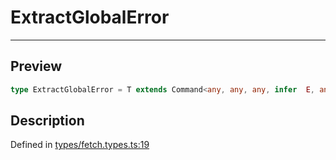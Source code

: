 

# ExtractGlobalError

<div class="api-docs__separator" data-reactroot="">

---

</div><div class="api-docs__section">

## Preview

</div><div class="api-docs__preview type single">

```ts
type ExtractGlobalError = T extends Command<any, any, any, infer  E, any, any, any, any, any, any> ? E : never;
```

</div><div class="api-docs__section">

## Description

</div><div class="api-docs__description"><span class="api-docs__do-not-parse">



</span></div><p class="api-docs__definition">

Defined in [types/fetch.types.ts:19](https://github.com/BetterTyped/hyper-fetch/blob/d6c03b85/packages/core/src/types/fetch.types.ts#L19)

</p>